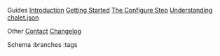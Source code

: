 Guides
[Introduction](/)
[Getting Started](/getting-started)
[The Configure Step](/configure)
[Understanding chalet.json](/understanding-chalet-json)

Other
[Contact](/contact)
[Changelog](/changelog)

<!-- Dev -->
<!-- [Sandbox](/sandbox) -->

Schema
:branches
:tags
